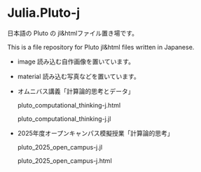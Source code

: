 # Julia.Pluto-j
日本語の Pluto の jl&htmlファイル置き場です。

This is a file repository for Pluto jl&html files written in Japanese.


- image
  読み込む自作画像を置いています。

- material
  読み込む写真などを置いています。


- オムニバス講義「計算論的思考とデータ」

  pluto_computational_thinking-j.html

  pluto_computational_thinking-j.jl


- 2025年度オープンキャンパス模擬授業「計算論的思考」
  
  pluto_2025_open_campus-j.jl
  
  pluto_2025_open_campus-j.html


